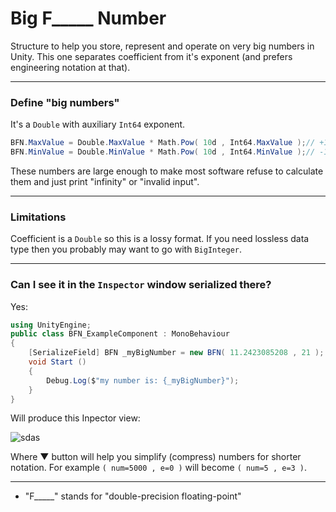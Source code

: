 # Big F_____ Number
Structure to help you store, represent and operate on very big numbers in Unity. This one separates coefficient from it's exponent (and prefers engineering notation at that).

---
### Define "big numbers"
It's a `Double` with auxiliary `Int64` exponent.
```c#
BFN.MaxValue = Double.MaxValue * Math.Pow( 10d , Int64.MaxValue );// +1.7976931348623157 E+9223372036854776115
BFN.MinValue = Double.MinValue * Math.Pow( 10d , Int64.MinValue );// -1.7976931348623157 E-9223372036854775500
```
These numbers are large enough to make most software refuse to calculate them and just print "infinity" or "invalid input".

---
### Limitations
Coefficient is a `Double` so this is a lossy format. If you need lossless data type then you probably may want to go with `BigInteger`.

---
### Can I see it in the `Inspector` window serialized there?
Yes:
```csharp
using UnityEngine;
public class BFN_ExampleComponent : MonoBehaviour
{
	[SerializeField] BFN _myBigNumber = new BFN( 11.2423085208 , 21 );
	void Start ()
	{
		Debug.Log($"my number is: {_myBigNumber}");
	}
}

```
Will produce this Inpector view:

![sdas](https://i.imgur.com/ulyUl2E.jpg)

Where ▼ button will help you simplify (compress) numbers for shorter notation. For example `( num=5000 , e=0 )` will become `( num=5 , e=3 )`.

---

* "F_____" stands for "double-precision floating-point"
